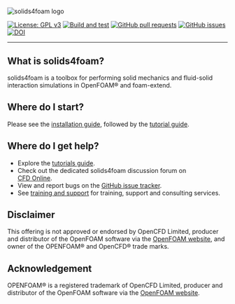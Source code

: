 # <!-- solids4foam -->

![solids4foam logo](solids4foamLogoName.png)

[![License: GPL v3](https://img.shields.io/badge/License-GPLv3-blue.svg)](https://www.gnu.org/licenses/gpl-3.0)
[![Build and test](https://github.com/solids4foam/solids4foam/actions/workflows/buildAndTest.yml/badge.svg?branch=development)](https://github.com/solids4foam/solids4foam/actions/workflows/buildAndTest.yml)
[![GitHub pull requests](https://img.shields.io/github/issues-pr-raw/solids4foam/solids4foam)](https://github.com/solids4foam/solids4foam/pulls)
[![GitHub issues](https://img.shields.io/github/issues/solids4foam/solids4foam)](https://github.com/solids4foam/solids4foam/issues)
[![DOI](https://joss.theoj.org/papers/10.21105/joss.07407/status.svg)](https://doi.org/10.21105/joss.07407)

---

## What is solids4foam?

solids4foam is a toolbox for performing solid mechanics and fluid-solid
interaction simulations in OpenFOAM® and foam-extend.

## Where do I start?

Please see the [installation guide](installation/README.md), followed by the
[tutorial guide](tutorials/README.md).

## Where do I get help?

- Explore the [tutorials guide](tutorials/README.md).
- Check out the dedicated solids4foam discussion forum on  
  [CFD Online](https://www.cfd-online.com/Forums/openfoam-cc-toolkits-fluid-structure-interaction/).
- View and report bugs on the [GitHub issue tracker](https://github.com/solids4foam/solids4foam/issues).
- See [training and support](support/README.md) for training, support and
  consulting services.

## Disclaimer

This offering is not approved or endorsed by OpenCFD Limited, producer and
distributor of the OpenFOAM software via the
[OpenFOAM website](https://www.openfoam.com), and owner of the OPENFOAM® and
OpenCFD® trade marks.

## Acknowledgement

OPENFOAM® is a registered trademark of OpenCFD Limited, producer and distributor
of the OpenFOAM software via the [OpenFOAM website](https://www.openfoam.com).
